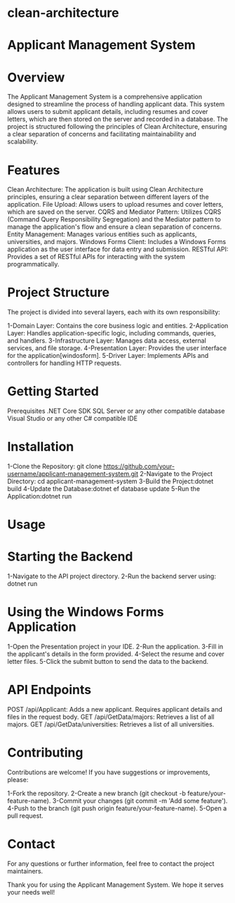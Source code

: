 # clean-architecture
# Applicant Management System
# Overview
The Applicant Management System is a comprehensive application designed to streamline the process of handling applicant data. This system allows users to submit applicant details, including resumes and cover letters, which are then stored on the server and recorded in a database. The project is structured following the principles of Clean Architecture, ensuring a clear separation of concerns and facilitating maintainability and scalability.

# Features
Clean Architecture: The application is built using Clean Architecture principles, ensuring a clear separation between different layers of the application.
File Upload: Allows users to upload resumes and cover letters, which are saved on the server.
CQRS and Mediator Pattern: Utilizes CQRS (Command Query Responsibility Segregation) and the Mediator pattern to manage the application's flow and ensure a clean separation of concerns.
Entity Management: Manages various entities such as applicants, universities, and majors.
Windows Forms Client: Includes a Windows Forms application as the user interface for data entry and submission.
RESTful API: Provides a set of RESTful APIs for interacting with the system programmatically.

# Project Structure
The project is divided into several layers, each with its own responsibility:

1-Domain Layer: Contains the core business logic and entities.
2-Application Layer: Handles application-specific logic, including commands, queries, and handlers.
3-Infrastructure Layer: Manages data access, external services, and file storage.
4-Presentation Layer: Provides the user interface for the application[windosform].
5-Driver Layer: Implements APIs and controllers for handling HTTP requests.

# Getting Started
Prerequisites
.NET Core SDK
SQL Server or any other compatible database
Visual Studio or any other C# compatible IDE


# Installation
1-Clone the Repository: git clone https://github.com/your-username/applicant-management-system.git
2-Navigate to the Project Directory: cd applicant-management-system
3-Build the Project:dotnet build
4-Update the Database:dotnet ef database update
5-Run the Application:dotnet run

# Usage
# Starting the Backend
1-Navigate to the API project directory.
2-Run the backend server using: dotnet run


# Using the Windows Forms Application
1-Open the Presentation project in your IDE.
2-Run the application.
3-Fill in the applicant's details in the form provided.
4-Select the resume and cover letter files.
5-Click the submit button to send the data to the backend.

# API Endpoints
POST /api/Applicant: Adds a new applicant. Requires applicant details and files in the request body.
GET /api/GetData/majors: Retrieves a list of all majors.
GET /api/GetData/universities: Retrieves a list of all universities.

# Contributing
Contributions are welcome! If you have suggestions or improvements, please:

1-Fork the repository.
2-Create a new branch (git checkout -b feature/your-feature-name).
3-Commit your changes (git commit -m 'Add some feature').
4-Push to the branch (git push origin feature/your-feature-name).
5-Open a pull request.

# Contact
For any questions or further information, feel free to contact the project maintainers.

Thank you for using the Applicant Management System. We hope it serves your needs well!





















